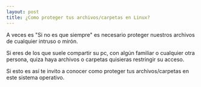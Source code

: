 ```yaml
---
layout: post
title: ¿Como proteger tus archivos/carpetas en Linux?
---
```


A veces es "Si no es que siempre" es necesario proteger nuestros archivos de cualquier intruso o mirón. 

Si eres de los que suele compartir su pc, con algún familiar o cualquier otra persona, quiza haya archivos o carpetas quisieras  restringir su acceso. 

Si esto es así te invito a conocer como proteger tus archivos/carpetas en este sistema operativo.

